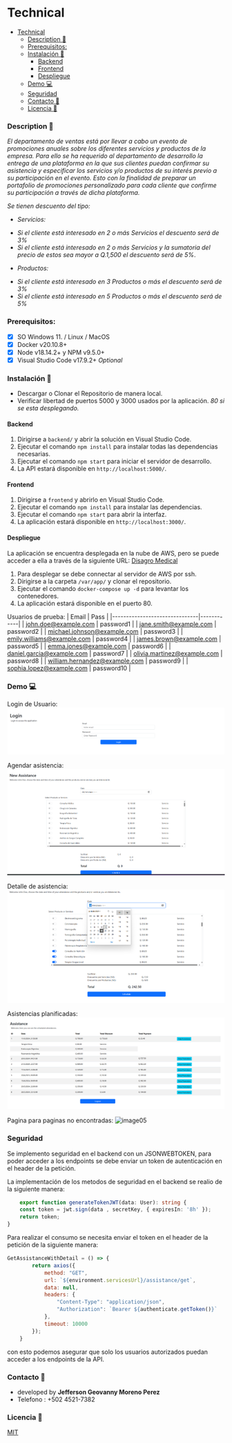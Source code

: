 # Technical

- [Technical](#technical)
    - [Description 🚀](#description-)
    - [Prerequisitos:](#prerequisitos)
    - [Instalación 🔧](#instalación-)
      - [Backend](#backend)
      - [Frontend](#frontend)
      - [Despliegue](#despliegue)
    - [Demo 💻](#demo-)
    - [Seguridad](#seguridad)
    - [Contacto 📱](#contacto-)
    - [Licencia 📄](#licencia-)

### Description 🚀

_El departamento de ventas está por llevar a cabo un evento de promociones anuales sobre los diferentes servicios y productos de la empresa. Para ello se ha requerido al departamento de desarrollo la entrega de una plataforma en la que sus clientes puedan confirmar su asistencia y especificar los servicios y/o productos de su interés previo a su participación en el evento. Esto con la finalidad de preparar un portafolio de promociones personalizado para cada cliente que confirme su participación a través de dicha plataforma._

_Se tienen descuento del tipo:_
* _Servicios:_
- _Si el cliente está interesado en 2 o más Servicios el descuento será de 3%_
- _Si el cliente está interesado en 2 o más Servicios y la sumatoria del precio de estos sea mayor a Q.1,500 el descuento será de 5%_.
* _Productos:_
- _Si el cliente está interesado en 3 Productos o más el descuento será de 3%_
- _Si el cliente está interesado en 5 Productos o más el descuento será de 5%_

### Prerequisitos:

- [x] SO Windows 11. / Linux / MacOS
- [x] Docker v20.10.8+ 
- [x] Node v18.14.2+ y NPM v9.5.0+
- [x] Visual Studio Code v17.9.2+ _Optional_

### Instalación 🔧

- Descargar o Clonar el Repositorio de manera local.
- Verificar libertad de puertos 5000 y 3000 usados por la aplicación. _80 si se esta desplegando._

#### Backend

1. Dirigirse a `backend/` y abrir la solución en Visual Studio Code.
2. Ejecutar el comando `npm install` para instalar todas las dependencias necesarias.
3. Ejecutar el comando `npm start` para iniciar el servidor de desarrollo.
4. La API estará disponible en `http://localhost:5000/`.

#### Frontend

1. Dirigirse a `frontend` y abrirlo en Visual Studio Code.
2. Ejecutar el comando `npm install` para instalar las dependencias.
3. Ejecutar el comando `npm start` para abrir la interfaz.
4. La aplicación estará disponible en `http://localhost:3000/`.

#### Despliegue
La aplicación se encuentra desplegada en la nube de AWS, pero se puede acceder a ella a través de la siguiente URL: [Disagro Medical](http://3.86.40.29/login)

1. Para desplegar se debe connectar al servidor de AWS por ssh.
2. Dirigirse a la carpeta `/var/app/` y clonar el repositorio.
3. Ejecutar el comando `docker-compose up -d` para levantar los contenedores.
4. La aplicación estará disponible en el puerto 80.

Usuarios de prueba:
| Email                         | Pass       |
|-------------------------------|------------|
| john.doe@example.com          | password1  |
| jane.smith@example.com        | password2  |
| michael.johnson@example.com   | password3  |
| emily.williams@example.com    | password4  |
| james.brown@example.com       | password5  |
| emma.jones@example.com        | password6  |
| daniel.garcia@example.com     | password7  |
| olivia.martinez@example.com   | password8  |
| william.hernandez@example.com | password9  |
| sophia.lopez@example.com      | password10 |


### Demo 💻
Login de Usuario:
![image01](assets/image.png)

Agendar asistencia:
![image02](assets/image2.png)

Detalle de asistencia:
![image03](assets/image3.png)

Asistencias planificadas:
![image04](assets/image4.png)

Pagina para paginas no encontradas:
![image05](image5.png)

### Seguridad

Se implemento seguridad en el backend con un JSONWEBTOKEN, para poder acceder a los endpoints se debe enviar un token de autenticación en el header de la petición.

La implementación de los metodos de seguridad en el backend se realio de la siguiente manera:
```typescript
    export function generateTokenJWT(data: User): string {   
    const token = jwt.sign(data , secretKey, { expiresIn: '8h' });
    return token;
}
```

Para realizar el consumo se necesita enviar el token en el header de la petición de la siguiente manera:
```javascript
GetAssistanceWithDetail = () => {
        return axios({
            method: "GET",
            url: `${environment.servicesUrl}/assistance/get`,
            data: null,
            headers: {
                "Content-Type": "application/json",
                "Authorization": `Bearer ${authenticate.getToken()}`
            },
            timeout: 10000
        });
    }
```
con esto podemos asegurar que solo los usuarios autorizados puedan acceder a los endpoints de la API.

### Contacto 📱

- developed by **Jefferson Geovanny Moreno Perez**<br>
- Telefono : +502 4521-7382

### Licencia 📄

[MIT](https://choosealicense.com/licenses/mit/)
